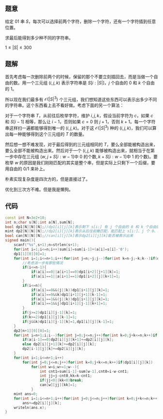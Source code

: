 ## 题意
给定 $01$ 串 $S$，每次可以选择前两个字符，删除一个字符，还有一个字符插到任意位置。

求最后能得到多少种不同的字符串。

$1\le |S|\le 300$

## 题解
首先考虑每一次删除前两个的时候，保留的那个不要立刻插回去，而是当做一个自由的数。用一个三元组 $(i,j,k)$ 表示字符串是 $S[i:|S|]$，$j$ 个自由的 $0$ 和 $k$ 个自由的 $1$。

所以现在我们最多有 $\mathcal O(|S|^3)$ 个三元组，我们想知道这些东西可以表示出多少不同的字符串。这个东西看上去不看好做。考虑下面的另一个算法：

对于一个字符串 $T$，从前往后枚举字符，维护 $i,j,k$，假设当前字符为 $c$，如果 $c$ 和 $S[i-1]$ 相等，那么让 $i-1$，否则如果 $c=0$ 则 $j+1$，否则 $k+1$。每一个字符串这样扫一遍都能够得到唯一的 $(i,j,k)$。对于这 $\mathcal O(|S|^3)$ 种的 $(i,j,k)$，我们可以算出每一种能够得到这个三元组的 $T$ 的数量。

然后想一想不难发现，对于最后得到的三元组相同的 $T$，要么全部能被构造出来，要么全部不能被构造出来。然后对于一个 $(i,j,k)$ 能够被构造出来，就相当于在第一步中存在三元组 $(w,j+S[i:w-1]\text{中 0 的个数},k+S[i:w-1]\text{中 1 的个数})$。要枚举 $w$ 的原因是我们刚刚匹配的其实是整个串，但是实际上只剩下一个后缀，要用自由的 $0/1$ 来补上。

朴素实现复杂度是四次方的，但是直接过了。

优化到三次方不难。但是我是懒狗。

## 代码
```cpp
const int N=3e2+10;
int n;char s[N];int a[N],sum[N];
bool dp1[N][N][N];//dp1[i][j][k]表示剩下 s[i:] 有 j 个自由的 0 和 k 个自由的 1 是否可行
mint dp2[N][N][N];//dp2[i][j][k]表示从后往前撇匹配，能匹配上 s[i:]、j 个 0、k 个 1 的字符串数量
bool can[N][N][N];//can[i][j][k]表示dp2[i][j][k]能否被表示出来
signed main(){
	scanf("%s",s+1);n=strlen(s+1);
	for(int i=1;i<=n;i++)sum[i]=sum[i-1]+(a[i]=s[i]-'0');
	dp1[1][0][0]=1;
	for(int i=1;i<=n+1;i++)for(int j=n;~j;j--)for(int k=n-j;~k;k--)if(dp1[i][j][k]){
		//考虑消一步有那些情况
		if(i<=n-1){
			if(a[i]==0||a[i+1]==0)dp1[i+2][j+1][k]=1;
			if(a[i]==1||a[i+1]==1)dp1[i+2][j][k+1]=1;
		}
		if(i<=n){
			if(a[i]==0&&(j||k))dp1[i+1][j][k]=1;
			if(a[i]==0&&k)dp1[i+1][j+1][k-1]=1;
			if(a[i]==1&&(j||k))dp1[i+1][j][k]=1;
			if(a[i]==1&&j)dp1[i+1][j-1][k+1]=1;
		}
		if(j>=2)dp1[i][j-1][k]=1;
		if(k>=2)dp1[i][j][k-1]=1;
		if(j&&k)dp1[i][j-1][k]=1,dp1[i][j][k-1]=1;
	}
	dp2[n+1][0][0]=1;
	for(int i=n+1;i;i--)for(int j=0;j<=n;j++)for(int k=0;j+k<=n;k++)if(dp2[i][j][k].x){
		if(a[i-1]==0)dp2[i][j][k+1]+=dp2[i][j][k];
		else dp2[i][j+1][k]+=dp2[i][j][k];
		dp2[i-1][j][k]+=dp2[i][j][k];
	}
	for(int i=1;i<=n+1;i++)
		for(int j=0;j<=n;j++)for(int k=0;j+k<=n;k++)if(dp1[i][j][k])
			for(int w=i;w>=1;w--){
				int cnt1=sum[i-1]-sum[w-1],cnt0=i-w-cnt1;
				int jj=j-cnt0,kk=k-cnt1;
				if(jj<0||kk<0)break;
				can[w][jj][kk]=1;
			}
	mint ans=0;
	for(int i=1;i<=n+1;i++)for(int j=0;j<=n;j++)for(int k=0;j+k<=n;k++)if(can[i][j][k])
		ans+=dp2[i][j][k];
	writeln(ans.x);
}
```